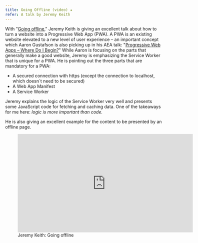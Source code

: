 ```yaml
---
title: Going Offline (video) ★
refer: A talk by Jeremy Keith
---
```

With "[Going offline](https://www.youtube.com/watch?v=RVdW-P_oAJ0)," Jeremy Keith is giving an excellent talk about how to turn a website into a Progressive Web App (PWA). A PWA is an existing website elevated to a new level of user experience – an important concept which Aaron Gustafson is also picking up in his AEA talk: "[Progressive Web Apps – Where Do I Begin?](https://ulf.codes/reading/pwa-where-do-i-begin/)" While Aaron is focusing on the parts that generally make a good website, Jeremy is emphasizing the Service Worker that is unique for a PWA. He is  pointing out the three parts that are mandatory for a PWA:

- A secured connection with https (except the connection to localhost, which doesn´t need to be secured)
- A Web App Manifest
- A Service Worker

Jeremy explains the logic of the Service Worker very well and presents some JavaScript code for fetching and caching data. One of the takeaways for me here: *logic is more important than code.*  

He is also giving an excellent example for the content to be presented by an offline page.

<figure>
<iframe width="560" height="315" src="https://www.youtube.com/embed/RVdW-P_oAJ0" frameborder="0" allow="accelerometer; autoplay; encrypted-media; gyroscope; picture-in-picture" allowfullscreen></iframe>
<figcaption>Jeremy Keith: Going offline</figcaption>
</figure>



